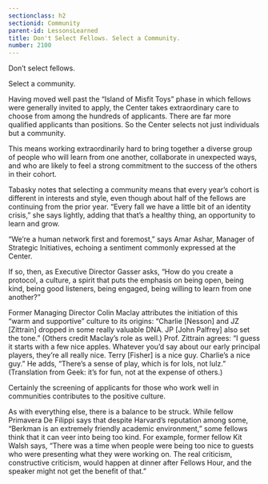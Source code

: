 ```yaml
---
sectionclass: h2
sectionid: Community
parent-id: LessonsLearned
title: Don't Select Fellows. Select a Community.
number: 2100
---
```


Don’t select fellows.

Select a community.

Having moved well past the “Island of Misfit Toys” phase in which fellows were generally invited to apply, the Center takes extraordinary care to choose from among the hundreds of applicants. There are far more qualified applicants than positions. So the Center selects not just individuals but a community.

This means working extraordinarily hard to bring together a diverse group of people who will learn from one another, collaborate in unexpected ways, and who are likely to feel a strong commitment to the success of the others in their cohort.

Tabasky notes that selecting a community means that every year’s cohort is different in interests and style, even though about half of the fellows are continuing from the prior year. “Every fall we have a little bit of an identity crisis,” she says lightly, adding that that’s a healthy thing, an opportunity to learn and grow.

“We’re a human network first and foremost,” says Amar Ashar, Manager of Strategic Initiatives, echoing a sentiment commonly expressed at the Center.

If so, then, as Executive Director Gasser asks, “How do you create a protocol, a culture, a spirit that puts the emphasis on being open, being kind, being good listeners, being engaged, being willing to learn from one another?”

Former Managing Director Colin Maclay attributes the initiation of this “warm and supportive” culture to its origins: “Charlie [Nesson] and JZ [Zittrain] dropped in some really valuable DNA. JP [John Palfrey] also set the tone.” (Others credit Maclay’s role as well.) Prof. Zittrain agrees: “I guess it starts with a few nice apples. Whatever you’d say about our early principal players, they’re all really nice. Terry [Fisher] is a nice guy. Charlie’s a nice guy.” He adds, “There’s a sense of play, which is for lols, not lulz.” (Translation from Geek: it’s for fun, not at the expense of others.)

Certainly the screening of applicants for those who work well in communities contributes to the positive culture.

As with everything else, there is a balance to be struck. While fellow Primavera De Filippi says that despite Harvard’s reputation among some, “Berkman is an extremely friendly academic environment,” some fellows think that it can veer into being too kind. For example, former fellow Kit Walsh says, “There was a time when people were being too nice to guests who were presenting what they were working on. The real criticism, constructive criticism, would happen at dinner after Fellows Hour, and the speaker might not get the benefit of that.”
